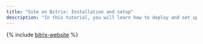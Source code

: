 ```yaml
---
title: "Site on Bitrix: Installation and setup"
description: "In this tutorial, you will learn how to deploy and set up a Bitrix site in the cloud. 1C-Bitrix is a website and web project management system by 1C-Bitrix. It enables you to manage the structure and content of your site without any specialized programming or web design skills."
---
```


{% include [bitrix-website](../../../_tutorials/applied/bitrix-website.md) %}